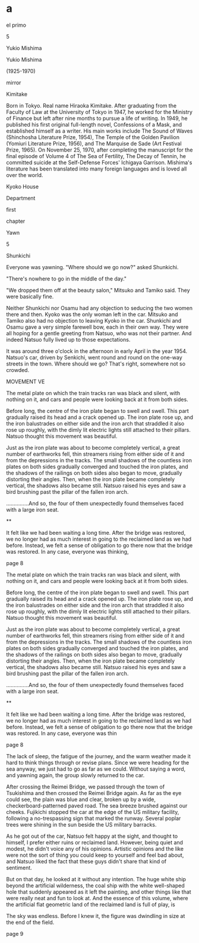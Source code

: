 a
=

el primo


5

Yukio Mishima

Yukio Mishima

(1925-1970)

mirror

Kimitake

Born in Tokyo. Real name Hiraoka Kimitake. After graduating from the Faculty of Law at the University of Tokyo in 1947, he worked for the Ministry of Finance but left after nine months to pursue a life of writing. In 1949, he published his first original full-length novel, Confessions of a Mask, and established himself as a writer. His main works include The Sound of Waves (Shinchosha Literature Prize, 1954), The Temple of the Golden Pavilion (Yomiuri Literature Prize, 1956), and The Marquise de Sade (Art Festival Prize, 1965). On November 25, 1970, after completing the manuscript for the final episode of Volume 4 of The Sea of ​​Fertility, The Decay of Tennin, he committed suicide at the Self-Defense Forces' Ichigaya Garrison. Mishima's literature has been translated into many foreign languages ​​and is loved all over the world.




Kyoko House 

Department

first

chapter

Yawn

5

Shunkichi

Everyone was yawning. "Where should we go now?" asked Shunkichi.

"There's nowhere to go in the middle of the day."

"We dropped them off at the beauty salon," Mitsuko and Tamiko said. They were basically fine.

Neither Shunkichi nor Osamu had any objection to seducing the two women there and then. Kyoko was the only woman left in the car. Mitsuko and Tamiko also had no objection to leaving Kyoko in the car. Shunkichi and Osamu gave a very simple farewell bow, each in their own way. They were all hoping for a gentle greeting from Natsuo, who was not their partner. And indeed Natsuo fully lived up to those expectations.

It was around three o'clock in the afternoon in early April in the year 1954. Natsuo's car, driven by Senkichi, went round and round on the one-way streets in the town. Where should we go? That's right, somewhere not so crowded.

MOVEMENT VE

The metal plate on which the train tracks ran was black and silent, with nothing on it, and cars and people were looking back at it from both sides.

Before long, the centre of the iron plate began to swell and swell. This part gradually raised its head and a crack opened up. The iron plate rose up, and the iron balustrades on either side and the iron arch that straddled it also rose up roughly, with the dimly lit electric lights still attached to their pillars. Natsuo thought this movement was beautiful.

Just as the iron plate was about to become completely vertical, a great number of earthworks fell, thin streamers rising from either side of it and from the depressions in the tracks. The small shadows of the countless iron plates on both sides gradually converged and touched the iron plates, and the shadows of the railings on both sides also began to move, gradually distorting their angles. Then, when the iron plate became completely vertical, the shadows also became still. Natsuo raised his eyes and saw a bird brushing past the pillar of the fallen iron arch.

……………And so, the four of them unexpectedly found themselves faced with a large iron seat.

**

It felt like we had been waiting a long time. After the bridge was restored, we no longer had as much interest in going to the reclaimed land as we had before. Instead, we felt a sense of obligation to go there now that the bridge was restored. In any case, everyone was thinking,


page 8 

The metal plate on which the train tracks ran was black and silent, with nothing on it, and cars and people were looking back at it from both sides.

Before long, the centre of the iron plate began to swell and swell. This part gradually raised its head and a crack opened up. The iron plate rose up, and the iron balustrades on either side and the iron arch that straddled it also rose up roughly, with the dimly lit electric lights still attached to their pillars. Natsuo thought this movement was beautiful.

Just as the iron plate was about to become completely vertical, a great number of earthworks fell, thin streamers rising from either side of it and from the depressions in the tracks. The small shadows of the countless iron plates on both sides gradually converged and touched the iron plates, and the shadows of the railings on both sides also began to move, gradually distorting their angles. Then, when the iron plate became completely vertical, the shadows also became still. Natsuo raised his eyes and saw a bird brushing past the pillar of the fallen iron arch.

……………And so, the four of them unexpectedly found themselves faced with a large iron seat.

**

It felt like we had been waiting a long time. After the bridge was restored, we no longer had as much interest in going to the reclaimed land as we had before. Instead, we felt a sense of obligation to go there now that the bridge was restored. In any case, everyone was thin


page 8 

The lack of sleep, the fatigue of the journey, and the warm weather made it hard to think things through or revise plans. Since we were heading for the sea anyway, we just had to go as far as we could. Without saying a word, and yawning again, the group slowly returned to the car.

After crossing the Reimei Bridge, we passed through the town of Tsukishima and then crossed the Reimei Bridge again. As far as the eye could see, the plain was blue and clear, broken up by a wide, checkerboard-patterned paved road. The sea breeze brushed against our cheeks. Fujikichi stopped the car at the edge of the US military facility, following a no-trespassing sign that marked the runway. Several poplar trees were shining in the sun beside the US military barracks.

As he got out of the car, Natsuo felt happy at the sight, and thought to himself, I prefer either ruins or reclaimed land. However, being quiet and modest, he didn't voice any of his opinions. Artistic opinions and the like were not the sort of thing you could keep to yourself and feel bad about, and Natsuo liked the fact that these guys didn't share that kind of sentiment.

But on that day, he looked at it without any intention. The huge white ship beyond the artificial wilderness, the coal ship with the white well-shaped hole that suddenly appeared as it left the painting, and other things like that were really neat and fun to look at. And the essence of this volume, where the artificial flat geometric land of the reclaimed land is full of play, is

The sky was endless. Before I knew it, the figure was dwindling in size at the end of the field.

page 9